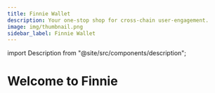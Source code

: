 ```yaml
---
title: Finnie Wallet
description: Your one-stop shop for cross-chain user-engagement.
image: img/thumbnail.png
sidebar_label: Finnie Wallet
---
```


import Description from "@site/src/components/description";

# Welcome to Finnie
